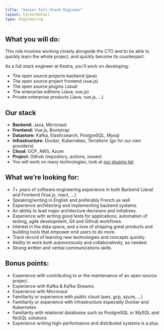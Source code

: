 ```yaml
---
title: "Senior Full-Stack Engineer"
layout: CareerDetail
type: Engineering
---
```


## What you will do:

This role involves working closely alongside the CTO and to be able to quickly learn the whole project, and quickly become its counterpart.

As a full stack engineer at Kestra, you'll work on developing:
- The open source projects backend (java)
- The open source project frontend (vue.js)
- The open source plugins (Java)
- The enterprise editions (Java, vue.js)
- Private enterprise products (Java, vue.js, …)

## Our stack

- **Backend:** Java, Micronaut
- **Frontend:** Vue.js, Bootstrap
- **Datastore:** Kafka, Elasticsearch, PostgreSQL, Mysql
- **Infrastructure:** Docker, Kubernetes, Terraform (go for our own providers)
- **Cloud:** GCP, AWS, Azure
- **Project:** Github (repository, actions, issues)
- You will work on many technologies, look at [our plugins list](https://kestra.io/plugins/)

## What we’re looking for:

- 7+ years of software engineering experience in both Backend (Java) and Frontend (Vue.js, react, …)
- Speaking/writing in English and preferably French as well
- Experience architecting and implementing backend systems.
- An ability to lead major architecture decisions and initiatives.
- Experience with writing good tests for applications, automation of testing, agile development, Git and Github workflows.
- Interest in the data space, and a love of shipping great products and building tools that empower end users to do more.
- Track record of learning new technologies and concepts quickly.
- Ability to work both autonomously and collaboratively, as needed.
- Strong written and verbal communications skills.

## Bonus points:

- Experience with contributing to or the maintenance of an open-source project.
- Experience with Kafka & Kafka Streams.
- Experience with Micronaut
- Familiarity or experience with public cloud (aws, gcp, azure, …)
- Familiarity or experience with infrastructure especially Docker and Kubernetes
- Familiarity with relational databases such as PostgreSQL or MySQL and NoSQL solutions
- Experience writing high-performance and distributed systems is a plus.